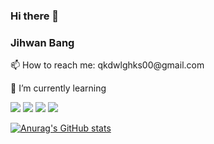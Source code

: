 ### Hi there 👋
### Jihwan Bang
<p>📫 How to reach me: qkdwlghks00@gmail.com</p>
<p>🌱 I’m currently learning</p>
<p>
  <img src="https://img.shields.io/badge/Python-3766AB?style=flat-square&logo=Python&logoColor=white"/>
  <img src="https://img.shields.io/badge/Django-006400?style=flat-square&logo=Django&logoColor=white"/>
  <img src="https://img.shields.io/badge/JavaScript-F7DF1E?style=flat-square&logo=JavaScript&logoColor=white"/>
<img src="https://img.shields.io/badge/Vue.js-4FC08D?style=flat-square&logo=Vue.js&logoColor=white"/>
  
</p>


[![Anurag's GitHub stats](https://github-readme-stats.vercel.app/api?username=jihwan0123&theme=material-palenight&show_icons=true)](https://github.com/anuraghazra/github-readme-stats)<br>

</details>

<!--
**jihwan0123/jihwan0123** is a ✨ _special_ ✨ repository because its `README.md` (this file) appears on your GitHub profile.

Here are some ideas to get you started:

- 🔭 I’m currently working on ...
- 🌱 I’m currently learning ...
- 👯 I’m looking to collaborate on ...
- 🤔 I’m looking for help with ...
- 💬 Ask me about ...
- 📫 How to reach me: ...
- 😄 Pronouns: ...
- ⚡ Fun fact: ...
-->
